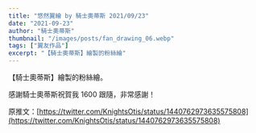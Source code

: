 ```yaml
---
title: "悠然翼繪 by 騎士奧蒂斯 2021/09/23"
date: "2021-09-23"
author: "騎士奧蒂斯"
thumbnail: "/images/posts/fan_drawing_06.webp"
tags: ["翼友作品"]
excerpt: "【騎士奧蒂斯】繪製的粉絲繪"
---
```

【騎士奧蒂斯】繪製的粉絲繪。

感謝騎士奧蒂斯祝賀我 1600 跟隨，非常感謝！

原推文：[https://twitter.com/KnightsOtis/status/1440762973635575808](https://twitter.com/KnightsOtis/status/1440762973635575808)